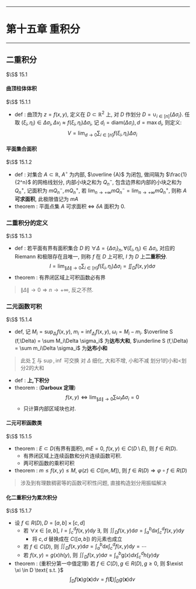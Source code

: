 ___

# 第十五章 重积分
___

## 二重积分
$\S$ 15.1
#### 曲顶柱体体积
$\S$ 15.1.1
- def : 曲顶为 $z=f(x,y)$, 定义在 $D\subset \mathbb R^2$ 上, 对 $D$ 作划分 $D=\cup_{i\in [n]}\{\Delta \sigma_i\}$. 任取 $(\xi_i,\eta_i)\in \Delta \sigma_i,\Delta v_i \approx f(\xi_i,\eta_i)\Delta\sigma_i$, 记 $d_i = \text{diam}(\Delta \sigma_i), d=\max d_i$, 则定义:
$$V=\lim_{d\to 0}\sum_{i\in [n]}f(\xi_i,\eta_i)\Delta\sigma_i$$
#### 平面集合面积
$\S$ 15.1.2
- def : 对集合 $A\subset \mathbb R$, $A^\circ$ 为内部, $\overline {A}$ 为闭包, 做间隔为 $\frac{1}{2^n}$ 的网格线划分, 内部小块之和为 $Q_n^-$, 包含边界和内部的小块之和为 $Q_n^+$, 记面积为 $mQ_n^-,mQ_n^+$, 若 $\lim_{n\to +\infty}mQ_n^-=\lim_{n\to +\infty}mQ_n^+$, 则称 $A$ **可求面积**, 此极限值记为 $mA$
- theorem : 平面点集 $A$ 可求面积 $\Leftrightarrow$ $\delta A$ 面积为 $0$. 
### 二重积分的定义
$\S$ 15.1.3

- def : 若平面有界有面积集合 $D$ 的 $\forall \Delta = \{\Delta \sigma_i\}_n, \forall (\xi_i,\eta_i)\in \Delta \sigma_i$, 对应的 Riemann 和极限存在且唯一, 则称 $f$ 在 $D$ 上可积, $I$ 为 $D$ 上**二重积分**.
$$I=\lim_{\|\Delta\|\to 0}\sum_{i\in [n]}f(\xi_i,\eta_i)\Delta\sigma_i =\iint_D f(x,y)\mathrm d\sigma$$
- theorem : 有界闭区域上可积函数必有界
> $\|\Delta\|\to 0\Rightarrow n\to +\infty$, 反之不然.
### 二元函数可积
$\S$ 15.1.4

- def, 记 $M_i=\sup_{\Delta_i} f(x,y),\; m_i =\inf_{\Delta_i} f(x,y), \; \omega_i = M_i-m_i$. $\overline S (f,\Delta) = \sum M_i\Delta \sigma_i$ 为**达布大和**, $\underline S (f,\Delta) = \sum m_i\Delta \sigma_i$ 为**达布小和**
> 此处 $\sum$ 与 $\sup,\inf$ 可交换
> 对 $\Delta$ 细化, 大和不增, 小和不减
> 划分1的小和<划分2的大和
- def : **上,下积分**
- theorem : (**Darboux 定理**) 
$$f(x,y)\Leftrightarrow \lim_{\|\Delta\|\to 0} \sum \omega_i \Delta \sigma_i = 0$$
  - 只计算内部区域块也对.

#### 二元可积函数类
$\S$ 15.1.5
- theorem : $E\subset D$(有界有面积), $mE = 0$, $f(x,y)\in C(D\setminus E)$, 则 $f\in R(D)$. 
  - 有界闭区域上连续函数和分片连续函数可积.
  - 两可积函数的乘积可积
- theorem : $m\leq f(x,y)\leq M$, $\varphi (z)\in C([m,M])$, 则 $f\in R(D)\Rightarrow \varphi \circ f\in R(D)$
> 涉及到有理数稠密等的函数可积性问题, 直接构造划分用振幅解决

#### 化二重积分为累次积分
$\S$ 15.1.7
- 设 $f\in R(D), D=[a,b]\times [c,d]$
  - 若 $\forall x\in [a,b]$, $I=\int_{c}^df(x,y)\mathrm dy \; \exists$, 则 $\iint_Df(x,y)\mathrm d\sigma = \int_{a}^{b}\mathrm dx\int_{c}^d f(x,y)\mathrm dy$
    - 将 $c,d$ 替换成在 $C([a,b])$ 的元素也成立
  - 若 $f\in C(D)$, 则 $\iint_Df(x,y)\mathrm d\sigma = \int_{a}^{b}\mathrm dx\int_{c}^d f(x,y)\mathrm dy = \cdots$
  - 若 $f (x,y)= g(x)h(y)$, 则 $\iint_Df(x,y)\mathrm d\sigma = \int_{a}^{b}\mathrm g(x)dx\int_{c}^d h(y)\mathrm dy$
- theorem : (重积分第一中值定理) 若 $f\in C(D), g\in R(D), g\ge 0$, 则 $\exist \xi \in D \text{ s.t. }$
$$\int_D f(\bm x)g(\bm x)\mathrm dv = f(\bm \xi)\int_D g(\bm x)\mathrm dv$$